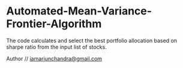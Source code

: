 # Automated-Mean-Variance-Frontier-Algorithm

The code calculates and select the best portfolio allocation based on sharpe ratio from the input list of stocks. 

Author // iamarjunchandra@gmail.com
